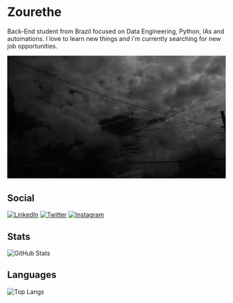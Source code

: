 # Zourethe

Back-End student from Brazil focused on Data Engineering, Python, IAs and automations. I love to learn new things and i'm currently searching for new job opportunities.

![alt text](https://github.com/Zourethe/Zourethe/blob/main/wallpaper.png?raw=true)


## Social

[![LinkedIn](https://img.shields.io/badge/LinkedIn-0d1117?style=for-the-badge&logo=linkedin&logoColor=FFF)](https://www.linkedin.com/in/pedro-silva-890b57270/)
[![Twitter](https://img.shields.io/badge/Twitter-0d1117?style=for-the-badge&logo=twitter&logoColor=FFF)](https://twitter.com/Zourethe)
[![Instagram](https://img.shields.io/badge/Instagram-0d1117?style=for-the-badge&logo=instagram&logoColor=FFF)](https://www.instagram.com/zourethe/)

## Stats

![GitHub Stats](https://github-readme-stats.vercel.app/api?username=Zourethe&bg_color=0d1117&border_color=0d1117&title_color=FFF&text_color=FFF)

## Languages

![Top Langs](https://github-readme-stats-git-masterrstaa-rickstaa.vercel.app/api/top-langs/?username=Zourethe&bg_color=0d1117&border_color=0d1117&title_color=FFF&text_color=FFF)
